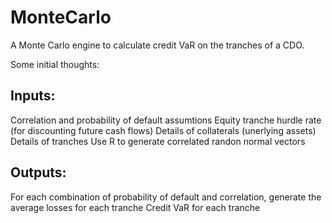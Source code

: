 # MonteCarlo
A Monte Carlo engine to calculate credit VaR on the tranches of a CDO.

Some initial thoughts:

Inputs:
-------
Correlation and probability of default assumtions
Equity tranche hurdle rate (for discounting future cash flows)
Details of collaterals (unerlying assets) 
Details of tranches 
Use R to generate correlated randon normal vectors

Outputs:
-------
For each combination of probability of default and correlation, generate the average losses for each tranche
Credit VaR for each tranche

